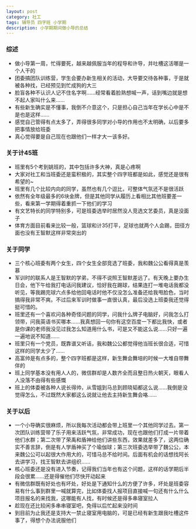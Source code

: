 ```yaml
---
layout: post
category: 社工
tags: 辅导员 四字班 小学期
description: 小学期期间做小导的总结
---
```


### 综述

  * 做小导第一周，忙得要死，越来越佩服当年的程导和许导，并吐槽这活哪是一个人干的
  * 团委搞团队训练营，学生会要办新生相关的活动，大导要交待各种事，于是就被各种找，已经预见到忙成狗的大三
  * 脸盲各种不认识人记不住名字啊……经常看着脸熟想喊一声，话到嘴边就是想不起人家叫什么来……
  * 有些新生确实是不懂事，我倒不介意这个，只是担心自己当年在学长心中是不是也是这样……
  * 感觉自己管得有点太多了，弄得很多同学对小导的作用也不太明确，以后要多把事情放给班委
  * 真心觉得要是自己现在也跟他们一样才大一该多好。
  
### 关于计45班
  * 班里有5个考到姚班的，其中包括许多大神，真是心疼啊
  * 大家对社工和当班委还是蛮积极的，其实整个四字班都是如此，感觉还是很有希望的~
  * 班里有几个比较内向的同学，虽然也有几个逗比，可整体气氛还不是很活跃
  * 依然有全年级最多的6块金牌，但是其他同学从履历上看相比其他班要差一些，看来第一学期得着重抓一下他们的学习
  * 有文艺特长的同学特别多，可是班委选举时居然没人竞选文艺委员，真是没面子
  * 体育方面目前看来比较一般，篮球和计35打平，足球也就两个人会踢，田径方面也没有王智默这样非常突出的

### 关于同学
  * 三个核心班委有两个女生，四个女生全部竞选了班委，我和魏公公看得真是羡慕
  * 军训时的联系人是王智默的学弟，不得不说照王智默差远了。有天晚上要办生日会，他下午给我打电话问我建议，恰好我在踢球，结果连打一堆电话我都没听见，等我踢完球六点多给他回电话时他不仅没怎么准备还给我甩脸色，当时搞得我非常不爽。不过后来军训时做事一直很认真，最后没选上班委我还觉得挺可惜的。
  * 班里还有一个喜欢问各种奇怪问题的同学，问我什么牌子电脑好，问我怎么打领带，问我英语书买哪本……我真想回一句你有这空百度一下都比我快，或者是你课的老师我没见过我怎么知道用什么书，可是又不能这么说……只好一遍一遍地说不知道……
  * 班里只有一个党员，既靠谱又听话，我和魏公公都觉得他当班长很合适，可惜这样的同学太少了……
  * 高富帅是有点多的，整个四字班都是这样，新生舞会舞培的时候一大堆自带舞伴的
  * 班上同学基本没有用人人的，微信群却是人数齐全而且整日热火朝天，眼看人人没落不由得有些感慨
  * 班上的体委被各种人说长得帅，从雪姐到马总到顾晓韬都这么说……我倒是没觉得怎么，不过既然大家都这么说就让他去主持新生舞会咯……

### 关于以后
  * 一个小导确实很麻烦，所以我每次活动都会带上班里一个其他同学过去。第一次团队训练营带了乐子用来活跃气氛，非常成功，现在也跟他们打成一片带着他们水群；第二次带了荣禹和盾神给他们讲些东西，效果就差多了，这两位确实不善言辞，倒是有人学盾神买了个瑜伽球；第三次班委选举带了魏公公，本来魏公公可以起很大作用大的，可惜马总不给时间。后面有机会的话想找阿长去讲学习，找王智默去讲组织……
  * 核心班委还是没有进入节奏，记得我们当年也有这个问题，这样的话学期后半段会很累……还是得催他们尽快开动起来
  * 有微信群既有好处也有坏处，好处是下通知什么的方便了许多，坏处是班委容易有什么事到群里一喊就算完，比如体委找人报项目直接喊一句还有什么什么项目报名的来找我，这哪能有人找，有时候还是得多串寝室拉人
  * 趁现在还比较闲多串串寝室吧，免得以后忙起来没时间
  * 到目前为止我还是支持大一禁止寝室用电脑的，可是已经有新生跟我吐槽这件事了，得想个办法说服他们
